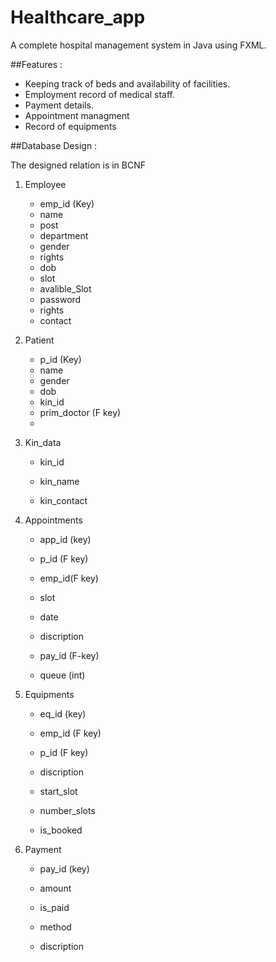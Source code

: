 # Healthcare_app
A complete hospital management system in Java using FXML.

##Features :

* Keeping track of beds and availability of facilities.
* Employment record of medical staff.
* Payment details.
* Appointment managment 
* Record of equipments  

##Database Design :

The designed relation is in BCNF

1. Employee

	* emp_id (Key)
	* name
	* post
	* department
	* gender
	* rights
	* dob
	* slot
	* avalible_Slot
	* password
	* rights
	* contact

2. Patient

	* p_id (Key)
	* name
	* gender
	* dob
	* kin_id
	* prim_doctor (F key)
	* 
3. Kin_data

	* kin_id
	
	* kin_name
	
	* kin_contact


4. Appointments

	* app_id (key)

	* p_id (F key)
	
	* emp_id(F key)
	
	* slot
	
	* date
	
	* discription
	
	* pay_id (F-key)
	
	* queue (int)
	


5. Equipments

	* eq_id (key)

	* emp_id (F key)
	
	* p_id (F key)
	
	* discription
	
	* start_slot
	
	* number_slots
	
	* is_booked

6. Payment

 	* pay_id (key)

 	* amount 
 	
 	* is_paid
 	
 	* method
 	
 	* discription

